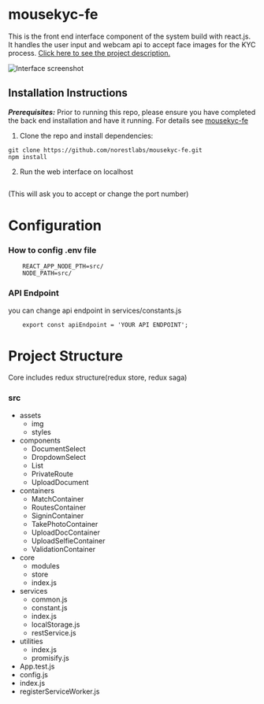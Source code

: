 # mousekyc-fe
This is the front end interface component of the system build with react.js. It handles the user input and webcam api to accept face images for the KYC process.
[Click here to see the project description.](https://github.com/norestlabs/mousekyc)

![Interface screenshot](https://github.com/norestlabs/mousekyc-fe/mousekyc-screenshot.png)

## Installation Instructions
***Prerequisites:*** Prior to running this repo, please ensure you have completed the back end installation and have it running. For details see [mousekyc-fe](https://github.com/norestlabs/mousekyc/mousekyc-fe)

1. Clone the repo and install dependencies:
```
git clone https://github.com/norestlabs/mousekyc-fe.git
npm install
```

2. Run the web interface on localhost
```npm start
```
(This will ask you to accept or change the port number)


# Configuration
### How to config .env file

```
    REACT_APP_NODE_PTH=src/
    NODE_PATH=src/
```

### API Endpoint
you can change api endpoint in services/constants.js
```
    export const apiEndpoint = 'YOUR API ENDPOINT';
```

# Project Structure
Core includes redux structure(redux store, redux saga)

### src
*   assets
    * img
    * styles
*   components
    * DocumentSelect
    * DropdownSelect
    * List
    * PrivateRoute
    * UploadDocument
*   containers
    * MatchContainer
    * RoutesContainer
    * SigninContainer
    * TakePhotoContainer
    * UploadDocContainer
    * UploadSelfieContainer
    * ValidationContainer
*   core
    * modules
    * store
    * index.js
*   services
    * common.js
    * constant.js
    * index.js
    * localStorage.js
    * restService.js
*   utilities
    * index.js
    * promisify.js
*   App.test.js
*   config.js
*   index.js
*   registerServiceWorker.js
